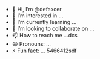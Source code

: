 - 👋 Hi, I’m @defaxcer
- 👀 I’m interested in ...
- 🌱 I’m currently learning ...
- 💞️ I’m looking to collaborate on ...
- 📫 How to reach me ...dcs
- 😄 Pronouns: ...
- ⚡ Fun fact: ...
5466412sdf
<!---45
defaxcer/defaxcer is a ✨ special ✨ repository 24545
because its `README.md` (this file) appears on your GitHub profile.
You can click the Preview link to take a look at your changes.jgf
--->
